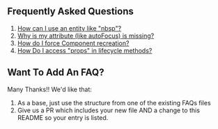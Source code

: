 ## Frequently Asked Questions

1. [How can I use an entity like "nbsp"?](UsingAnEntity.md)
2. [Why is my attribute (like autoFocus) is missing?](MyAttributesAreMissing.md)
3. [How do I force Component recreation?](https://groups.google.com/forum/#!topic/reagent-project/tNY4gzk7TUY)
4. [How Do I access "props" in lifecycle methods?](http://nils-blum-oeste.net/clojurescripts-reagent-using-props-in-lifecycle-hooks/)


## Want To Add An FAQ?  

Many Thanks!! We'd like that:
1. As a base, just use the structure from one of the existing FAQs files
2. Give us a PR which includes your new file AND a change to this README so your entry is listed. 
